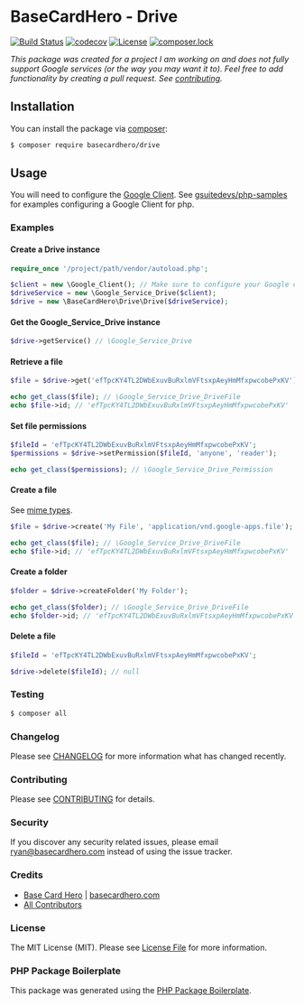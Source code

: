 # BaseCardHero - Drive

[![Build Status](https://img.shields.io/travis/basecardhero/drive/master.svg)](https://travis-ci.org/basecardhero/drive)
[![codecov](https://codecov.io/gh/basecardhero/drive/branch/master/graph/badge.svg)](https://codecov.io/gh/basecardhero/drive)
[![License](https://poser.pugx.org/basecardhero/drive/license)](https://packagist.org/packages/basecardhero/drive)
[![composer.lock](https://poser.pugx.org/basecardhero/drive/composerlock)](https://packagist.org/packages/basecardhero/drive)

_This package was created for a project I am working on and does not fully support Google services (or the way you may want it to). Feel free to add functionality by creating a pull request. See [contributing](CONTRIBUTING.md)._

## Installation

You can install the package via [composer](https://getcomposer.org/):

``` bash
$ composer require basecardhero/drive
```

## Usage

You will need to configure the [Google Client](https://github.com/googleapis/google-api-php-client). See [gsuitedevs/php-samples](https://github.com/gsuitedevs/php-samples) for examples configuring a Google Client for php.

### Examples

#### Create a Drive instance

``` php
require_once '/project/path/vendor/autoload.php';

$client = new \Google_Client(); // Make sure to configure your Google client.
$driveService = new \Google_Service_Drive($client);
$drive = new \BaseCardHero\Drive\Drive($driveService);
```

#### Get the Google_Service_Drive instance

``` php
$drive->getService() // \Google_Service_Drive
```

#### Retrieve a file

``` php
$file = $drive->get('efTpcKY4TL2DWbExuvBuRxlmVFtsxpAeyHmMfxpwcobePxKV');

echo get_class($file); // \Google_Service_Drive_DriveFile
echo $file->id; // 'efTpcKY4TL2DWbExuvBuRxlmVFtsxpAeyHmMfxpwcobePxKV'
```

#### Set file permissions

``` php
$fileId = 'efTpcKY4TL2DWbExuvBuRxlmVFtsxpAeyHmMfxpwcobePxKV';
$permissions = $drive->setPermission($fileId, 'anyone', 'reader');

echo get_class($permissions); // \Google_Service_Drive_Permission
```
#### Create a file

See [mime types](https://developers.google.com/drive/api/v3/mime-types).

``` php
$file = $drive->create('My File', 'application/vnd.google-apps.file');

echo get_class($file); // \Google_Service_Drive_DriveFile
echo $file->id; // 'efTpcKY4TL2DWbExuvBuRxlmVFtsxpAeyHmMfxpwcobePxKV'
```

#### Create a folder

``` php
$folder = $drive->createFolder('My Folder');

echo get_class($folder); // \Google_Service_Drive_DriveFile
echo $folder->id; // 'efTpcKY4TL2DWbExuvBuRxlmVFtsxpAeyHmMfxpwcobePxKV'
```

#### Delete a file

``` php
$fileId = 'efTpcKY4TL2DWbExuvBuRxlmVFtsxpAeyHmMfxpwcobePxKV';

$drive->delete($fileId); // null
```

### Testing

``` bash
$ composer all
```

### Changelog

Please see [CHANGELOG](CHANGELOG.md) for more information what has changed recently.

### Contributing

Please see [CONTRIBUTING](CONTRIBUTING.md) for details.

### Security

If you discover any security related issues, please email ryan@basecardhero.com instead of using the issue tracker.

### Credits

- [Base Card Hero](https://github.com/basecardhero) | [basecardhero.com](https://basecardhero.com/)
- [All Contributors](../../contributors)

### License

The MIT License (MIT). Please see [License File](LICENSE.md) for more information.

### PHP Package Boilerplate

This package was generated using the [PHP Package Boilerplate](https://laravelpackageboilerplate.com).
